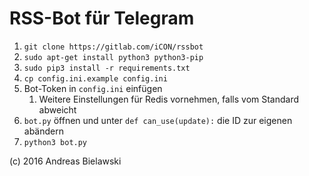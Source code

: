 RSS-Bot für Telegram
=====================

1. `git clone https://gitlab.com/iCON/rssbot`
2. `sudo apt-get install python3 python3-pip`
3. `sudo pip3 install -r requirements.txt`
4. `cp config.ini.example config.ini`
5. Bot-Token in `config.ini` einfügen
   1. Weitere Einstellungen für Redis vornehmen, falls vom Standard abweicht
6. `bot.py` öffnen und unter `def can_use(update):` die ID zur eigenen abändern
7. `python3 bot.py`

(c) 2016 Andreas Bielawski